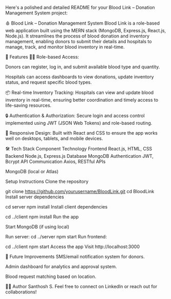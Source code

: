 Here's a polished and detailed README for your Blood Link – Donation Management System project:

🩸 Blood Link – Donation Management System
Blood Link is a role-based web application built using the MERN stack (MongoDB, Express.js, React.js, Node.js). It streamlines the process of blood donation and inventory management, enabling donors to submit their details and hospitals to manage, track, and monitor blood inventory in real-time.

🚀 Features
🧑‍⚕️ Role-based Access:

Donors can register, log in, and submit available blood type and quantity.

Hospitals can access dashboards to view donations, update inventory status, and request specific blood types.

📦 Real-time Inventory Tracking:
Hospitals can view and update blood inventory in real-time, ensuring better coordination and timely access to life-saving resources.

🔒 Authentication & Authorization:
Secure login and access control implemented using JWT (JSON Web Tokens) and role-based routing.

📱 Responsive Design:
Built with React and CSS to ensure the app works well on desktops, tablets, and mobile devices.

🛠️ Tech Stack
Component	Technology
Frontend	React.js, HTML, CSS
Backend	Node.js, Express.js
Database	MongoDB
Authentication	JWT, Bcrypt
API Communication	Axios, RESTful APIs


MongoDB (local or Atlas)

Setup Instructions
Clone the repository


git clone https://github.com/yourusername/BloodLink.git
cd BloodLink
Install server dependencies


cd server
npm install
Install client dependencies


cd ../client
npm install
Run the app

Start MongoDB (if using local)

Run server:
cd ../server
npm start
Run frontend:


cd ../client
npm start
Access the app
Visit http://localhost:3000

📌 Future Improvements
SMS/email notification system for donors.

Admin dashboard for analytics and approval system.

Blood request matching based on location.

👨‍💻 Author
Santhosh S.
Feel free to connect on LinkedIn or reach out for collaborations!
